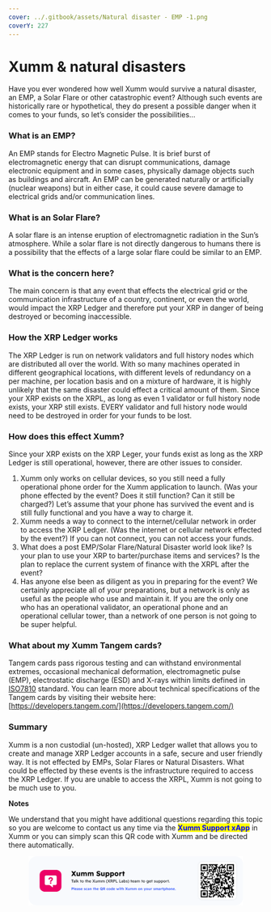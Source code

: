 ```yaml
---
cover: ../.gitbook/assets/Natural disaster - EMP -1.png
coverY: 227
---
```


# Xumm & natural disasters

Have you ever wondered how well Xumm would survive a natural disaster, an EMP, a Solar Flare or other catastrophic event? Although such events are historically rare or hypothetical, they do present a possible danger when it comes to your funds, so let’s consider the possibilities…

### **What is an EMP?**

An EMP stands for Electro Magnetic Pulse. It is brief burst of electromagnetic energy that can disrupt communications, damage electronic equipment and in some cases, physically damage objects such as buildings and aircraft.  An EMP can be generated naturally or artificially (nuclear weapons) but in either case, it could cause severe damage to electrical grids and/or communication lines.

### **What is an Solar Flare?**

A solar flare is an intense eruption of electromagnetic radiation in the Sun’s atmosphere. While a solar flare is not directly dangerous to humans there is a possibility that the effects of a large solar flare could be similar to an EMP.

### **What is the concern here?**

The main concern is that any event that effects the electrical grid or the communication infrastructure of a country, continent, or even the world, would impact the XRP Ledger and therefore put your XRP in danger of being destroyed or becoming inaccessible.

### **How the XRP Ledger works**

The XRP Ledger is run on network validators and full history nodes which are distributed all over the world. With so many machines operated in different geographical locations, with different levels of redundancy on a per machine, per location basis and on a mixture of hardware, it is highly unlikely that the same disaster could effect a critical amount of them. Since your XRP exists on the XRPL, as long as even 1 validator or full history node exists, your XRP still exists.  EVERY validator and full history node would need to be destroyed in order for your funds to be lost.

### **How does this effect Xumm?**

Since your XRP exists on the XRP Leger, your funds exist as long as the XRP Ledger is still operational, however, there are other issues to consider.

1. Xumm only works on cellular devices, so you still need a fully operational phone order for the Xumm application to launch. (Was your phone effected by the event? Does it still function? Can it still be charged?) Let’s assume that your phone has survived the event and is still fully functional and you have a way to charge it.
2. Xumm needs a way to connect to the internet/cellular network in order to access the XRP Ledger. (Was the internet or cellular network effected by the event?) If you can not connect, you can not access your funds.
3. What does a post EMP/Solar Flare/Natural Disaster world look like? Is your plan to use your XRP to barter/purchase items and services? Is the plan to replace the current system of finance with the XRPL after the event?
4. Has anyone else been as diligent as you in preparing for the event? We certainly appreciate all of your preparations, but a network is only as useful as the people who use and maintain it. If you are the only one who has an operational validator, an operational phone and an operational cellular tower, than a network of one person is not going to be super helpful.

### **What about my Xumm Tangem cards?**

Tangem cards pass rigorous testing and can withstand environmental extremes, occasional mechanical deformation, electromagnetic pulse (EMP), electrostatic discharge (ESD) and X-rays within limits defined in [ISO7810](https://en.wikipedia.org/wiki/ISO/IEC\_7810) standard.   You can learn more about technical specifications of the Tangem cards by visiting their website here:[https://developers.tangem.com/](https://developers.tangem.com/)

### **Summary**

Xumm is a non custodial (un-hosted), XRP Ledger wallet that allows you to create and manage XRP Ledger accounts in a safe, secure and user friendly way. It is not effected by EMPs, Solar Flares or Natural Disasters. What could be effected by these events is the infrastructure required to access the XRP Ledger. If you are unable to access the XRPL, Xumm is not going to be much use to you.



**Notes**

We understand that you might have additional questions regarding this topic so you are welcome to contact us any time via the <mark style="color:blue;">**Xumm Support xApp**</mark> in Xumm or you can simply scan this QR code with Xumm and be directed there automatically.

<figure><img src="../.gitbook/assets/Support banner Xumm.png" alt=""><figcaption></figcaption></figure>
